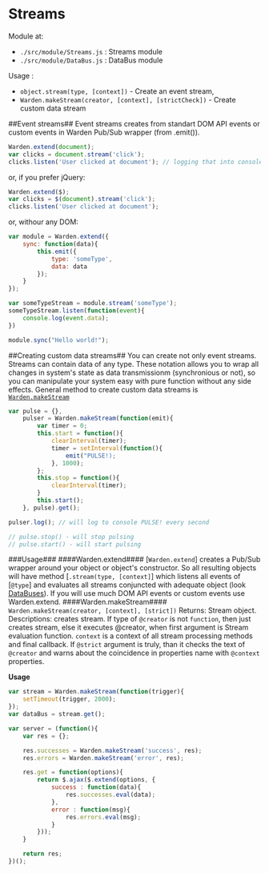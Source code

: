 Streams
=========

Module at: 
 - `./src/module/Streams.js` : Streams module
 - `./src/module/DataBus.js` : DataBus module

Usage : 
 - `object.stream(type, [context])` - Create an event stream,
 - `Warden.makeStream(creator, [context], [strictCheck])` - Create custom data stream


##Event streams##
Event streams creates from standart DOM API events or custom events in Warden Pub/Sub wrapper (from .emit()).  

```js
Warden.extend(document);
var clicks = document.stream('click');
clicks.listen('User clicked at document'); // logging that into console
```

or, if you prefer jQuery:

```js
Warden.extend($);
var clicks = $(document).stream('click');
clicks.listen('User clicked at document');
```

or, withour any DOM:

```js
var module = Warden.extend({
	sync: function(data){
		this.emit({
			type: 'someType',
			data: data
		});
	}
});

var someTypeStream = module.stream('someType');
someTypeStream.listen(function(event){
	console.log(event.data);
})

module.sync("Hello world!");
```

##Creating custom data streams##
You can create not only event streams. Streams can contain data of any type. These notation allows you to wrap all changes in system's state as data transmissionm (synchronious or not), so you can manipulate your system easy with pure function without any side effects. 
General method to create custom data streams is [`Warden.makeStream`](#Warden.makeStream)

```js
var pulse = {},
	pulser = Warden.makeStream(function(emit){
		var timer = 0;
		this.start = function(){
			clearInterval(timer);
			timer = setInterval(function(){
				emit("PULSE!); 
			}, 1000);
		};
		this.stop = function(){
			clearInterval(timer);
		}
		this.start();
	}, pulse).get();

pulser.log(); // will log to console PULSE! every second

// pulse.stop() - will stop pulsing
// pulse.start() - will start pulsing
```

###Usage###
####Warden.extend####
[`Warden.extend`] creates a Pub/Sub wrapper around your object or object's constructor. So all resulting objects will have method [`.stream(type, [context]`] which listens all events of [`@type`] and evaluates all streams conjuncted with adequate object (look [DataBuses](http://databuses)). If you will use much DOM API events or custom events use Warden.extend.
####Warden.makeStream####
`Warden.makeStream(creator, [context], [strict])`
Returns: Stream object.
Descriptions: creates stream. If type of `@creator` is not `function`, then just creates stream, else it executes @creator, when first argument is Stream evaluation function. `context` is a context of all stream processing methods and final callback. If `@strict` argument is truly, than it checks the text of `@creator` and warns about the coincidence in properties name with `@context` properties.

**Usage**
```js
var stream = Warden.makeStream(function(trigger){
	setTimeout(trigger, 2000); 
});
var dataBus = stream.get();
```

```js
var server = (function(){
	var res = {};

	res.successes = Warden.makeStream('success', res);
	res.errors = Warden.makeStream('error', res);

	res.get = function(options){
		return $.ajax($.extend(options, {
			success : function(data){
				res.successes.eval(data);
			},
			error : function(msg){
				res.errors.eval(msg);
			}
		}));	
	}

	return res;	
})();
```
